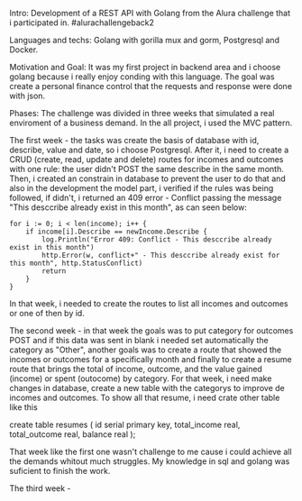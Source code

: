 Intro:
Development of a REST API with Golang from the Alura challenge that i participated in. #alurachallengeback2

Languages and techs:
Golang with gorilla mux and gorm, Postgresql and Docker.

Motivation and Goal:
It was my first project in backend area and i choose golang because i really enjoy conding with this language. The goal was create a personal finance control that the requests and response were done with json.

Phases:
The challenge was divided in three weeks that simulated a real enviroment of a business demand. In the all project, i used the MVC pattern.

The first week - the tasks was create the basis of database with id, describe, value and date, so i choose Postgresql. After it, i need to create a CRUD (create, read, update and delete) routes for incomes and outcomes with one rule: the user didn't POST the same describe in the same month. Then, i created an constrain in database to prevent the user to do that and also in the development the model part, i verified if the rules was being followed, if didn't, i returned an 409 error - Conflict passing the message "This desccribe already exist in this month", as can seen below:

	for i := 0; i < len(income); i++ {
		if income[i].Describe == newIncome.Describe {
			log.Println("Error 409: Conflict - This desccribe already exist in this month")
			http.Error(w, conflict+" - This desccribe already exist for this month", http.StatusConflict)
			return
		}
	}
  
  In that week, i needed to create the routes to list all incomes and outcomes or one of then by id. 
  
  The second week - in that week the goals was to put category for outcomes POST and if this data was sent in blank i needed set automatically the category as "Other", another goals was to create a route that showed the incomes or outcomes for a specifically month and finally to create a resume route that brings the total of income, outcome, and the value gained (income) or spent (outocome) by category. For that week, i need make changes in database, create a new table with the categorys to improve de incomes and outcomes. To show all that resume, i need crate other table like this 
  
  create table resumes (
    id serial primary key,
    total_income real,
    total_outcome real,
    balance real
);

  That week like the first one wasn't challenge to me cause i could achieve all the demands whitout much struggles. My knowledge in sql and golang was suficient to finish the work.
  
  The third week - 
  
  
